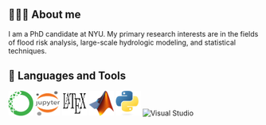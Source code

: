 ## 👩🏻‍💻 About me
I am a PhD candidate at NYU. My primary research interests are in the fields of flood risk analysis, large-scale hydrologic modeling, and statistical techniques.

## 🚀  Languages and Tools
<p align="left">
  <img src="Images/anaconda.png" alt="Anaconda" width="50" height="50"/>
  <img src="Images/jupyter.png" alt="Jupyter" width="50" height="50"/>
  <img src="Images/latex.png" alt="LaTeX" width="50" height="50"/>
  <img src="Images/matlab.jpeg" alt="MATLAB" width="50" height="50"/>
  <img src="Images/python.jpeg" alt="Python" width="50" height="50"/>
  <img src="Images/visual_studio.jpeg" alt="Visual Studio" width="50" height="50"/>
</p>
<!--
**omidemam/omidemam** is a ✨ _special_ ✨ repository because its `README.md` (this file) appears on your GitHub profile.

Here are some ideas to get you started:

- 🔭 I’m currently working on ...
- 🌱 I’m currently learning ...
- 👯 I’m looking to collaborate on ...
- 🤔 I’m looking for help with ...
- 💬 Ask me about ...
- 📫 How to reach me: ...
- 😄 Pronouns: ...
- ⚡ Fun fact: ...
-->
